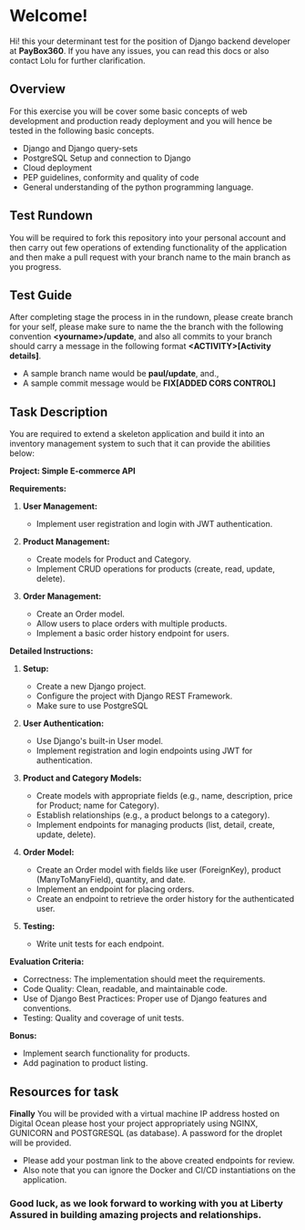 
# Welcome!

Hi! this your determinant test for the position of Django backend developer at **PayBox360**.  If you have any issues, you can read this docs or also contact Lolu for further clarification.


##  Overview

For this exercise you will be cover some basic concepts of web development and production ready deployment  and you will hence be tested in the following basic concepts.

- Django and Django query-sets
- PostgreSQL Setup and connection to Django
- Cloud deployment
- PEP guidelines, conformity and quality of code 
- General understanding of the python programming language.

## Test Rundown

You will be required to fork this repository into your personal account and then carry out few operations of extending functionality of the application and then make a pull request with your branch name to the main branch as you progress.

## Test Guide

After completing stage the process in in the rundown, please create branch for your self, please make sure to name the the branch with the following convention **\<yourname>/update**, and also all commits to your branch should carry a message in the following format **\<ACTIVITY>[Activity details]**.

- A sample branch name would be **paul/update**, and., 
- A sample commit message would be **FIX[ADDED CORS CONTROL]**

## Task Description

You are required to extend a skeleton application and build it into an inventory management system to such that it can provide the abilities below:


**Project: Simple E-commerce API**

**Requirements:**
1. **User Management:**
   - Implement user registration and login with JWT authentication.
   
2. **Product Management:**
   - Create models for Product and Category.
   - Implement CRUD operations for products (create, read, update, delete).

3. **Order Management:**
   - Create an Order model.
   - Allow users to place orders with multiple products.
   - Implement a basic order history endpoint for users.

**Detailed Instructions:**

1. **Setup:**
   - Create a new Django project.
   - Configure the project with Django REST Framework.
   - Make sure to use PostgreSQL

2. **User Authentication:**
   - Use Django's built-in User model.
   - Implement registration and login endpoints using JWT for authentication.

3. **Product and Category Models:**
   - Create models with appropriate fields (e.g., name, description, price for Product; name for Category).
   - Establish relationships (e.g., a product belongs to a category).
   - Implement endpoints for managing products (list, detail, create, update, delete).

4. **Order Model:**
   - Create an Order model with fields like user (ForeignKey), product (ManyToManyField), quantity, and date.
   - Implement an endpoint for placing orders.
   - Create an endpoint to retrieve the order history for the authenticated user.

5. **Testing:**
   - Write unit tests for each endpoint.

**Evaluation Criteria:**
- Correctness: The implementation should meet the requirements.
- Code Quality: Clean, readable, and maintainable code.
- Use of Django Best Practices: Proper use of Django features and conventions.
- Testing: Quality and coverage of unit tests.

**Bonus:**
- Implement search functionality for products.
- Add pagination to product listing.


## Resources for task

**Finally**
You will be provided with a virtual machine IP address hosted on Digital Ocean please host your project appropriately using NGINX,  GUNICORN and POSTGRESQL (as database). A password for the droplet will be provided.

- Please add your postman link to the above created endpoints for review.
- Also note that you can ignore the Docker and CI/CD instantiations on the application.

### Good luck, as we look forward to working with you at Liberty Assured in building amazing projects and relationships.
